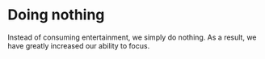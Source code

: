 # Doing nothing  
Instead of consuming entertainment, we simply do nothing. As a result, we have greatly increased our ability to focus.  
